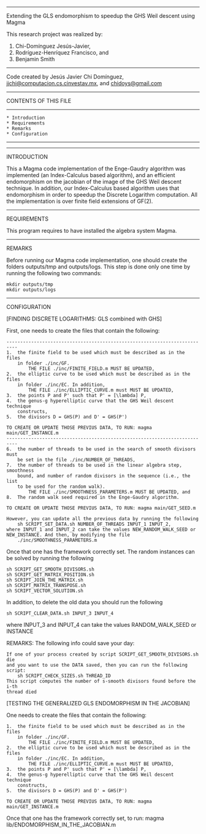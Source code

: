 -------------------------------------------------------------------------------

Extending the GLS endomorphism to speedup the GHS Weil descent using Magma


This research project was realized by:

1. Chi-Domínguez Jesús-Javier,
2. Rodríguez-Henríquez Francisco, and 
3. Benjamin Smith

-------------------------------------------------------------------------------

Code created by Jesús Javier Chi Domínguez, <jjchi@computacion.cs.cinvestav.mx>,
											and <chidoys@gmail.com>

-------------------------------------------------------------------------------


CONTENTS OF THIS FILE

---------------------

	* Introduction
	* Requirements
	* Remarks
	* Configuration
 
---------------------


-------------------------------------------------------------------------------

INTRODUCTION

This a Magma code implementation of the Enge-Gaudry algorithm was implemented 
(an Index-Calculus based algorithm), and an efficient endomorphism on the 
jacobian of the image of the GHS Weil descent technique. In addition, our 
Index-Calculus based algorithm uses that endomorphism in order to speedup the 
Discrete Logarithm computation. All the implementation is over finite field 
extensions of GF(2). 



-------------------------------------------------------------------------------

REQUIREMENTS

This program requires to have installed the algebra system Magma.



-------------------------------------------------------------------------------

REMARKS

Before running our Magma code implementation, one should create the folders 
outputs/tmp and outputs/logs. This step is done only one time by running the 
following two commands:

	mkdir outputs/tmp
	mkdir outputs/logs



-------------------------------------------------------------------------------

CONFIGURATION

[FINDING DISCRETE LOGARITHMS: GLS combined with GHS]

First, one needs to create the files that contain the following:

	--------------------------------------------------------------------------
	1.	the finite field to be used which must be described as in the files 
		in folder ./inc/GF.
			THE FILE ./inc/FINITE_FIELD.m MUST BE UPDATED,
	2.	the elliptic curve to be used which must be described as in the files 
		in folder ./inc/EC. In addition, 
			THE FILE ./inc/ELLIPTIC_CURVE.m must MUST BE UPDATED,
	3.	the points P and P' such that P' = [\lambda] P,
	4.	the genus-g hyperelliptic curve that the GHS Weil descent technique 
		constructs,
	5.	the divisors D = GHS(P) and D' = GHS(P')

	TO CREATE OR UPDATE THOSE PREVIUS DATA, TO RUN: magma main/GET_INSTANCE.m
	--------------------------------------------------------------------------
	6.	the number of threads to be used in the search of smooth divisors must 
		be set in the file ./inc/NUMBER_OF_THREADS,
	7.	the number of threads to be used in the linear algebra step, smoothness 
		bound, and number of random divisors in the sequence (i.e., the list 
		to be used for the random walk).
			THE FILE ./inc/SMOOTHNESS_PARAMETERS.m MUST BE UPDATED, and
	8.	The random walk seed required in the Enge-Gaudry algorithm.
	
	TO CREATE OR UPDATE THOSE PREVIUS DATA, TO RUN:	magma main/GET_SEED.m

	However, you can update all the previous data by running the following
		sh SCRIPT_SET_DATA.sh NUMBER_OF_THREADS INPUT_1 INPUT_2,
	where INPUT_1 and INPUT_2 can take the values NEW_RANDOM_WALK_SEED or 
	NEW_INSTANCE. And then, by modifying the file 
		./inc/SMOOTHNESS_PARAMETERS.m
	
Once that one has the framework correctly set. The random instances can be solved 
by running the following
	
	sh SCRIPT_GET_SMOOTH_DIVISORS.sh
	sh SCRIPT_GET_MATRIX_POSITION.sh
	sh SCRIPT_JOIN_THE_MATRIX.sh
	sh SCRIPT_MATRIX_TRANSPOSE.sh
	sh SCRIPT_VECTOR_SOLUTION.sh
		
In addition, to delete the old data you should run the following

	sh SCRIPT_CLEAR_DATA.sh INPUT_3 INPUT_4
		
where INPUT_3 and INPUT_4 can take the values RANDOM_WALK_SEED or INSTANCE


REMARKS: The following info could save your day:
	
	If one of your process created by script SCRIPT_GET_SMOOTH_DIVISORS.sh die
	and you want to use the DATA saved, then you can run the following script:
		sh SCRIPT_CHECK_SIZES.sh THREAD_ID
	This script computes the number of s-smooth divisors found before the i-th
	thread died


[TESTING THE GENERALIZED GLS ENDOMORPHISM IN THE JACOBIAN]


One needs to create the files that contain the following:	

	1.	the finite field to be used which must be described as in the files 
		in folder ./inc/GF.
			THE FILE ./inc/FINITE_FIELD.m MUST BE UPDATED,
	2.	the elliptic curve to be used which must be described as in the files 
		in folder ./inc/EC. In addition, 
			THE FILE ./inc/ELLIPTIC_CURVE.m must MUST BE UPDATED,
	3.	the points P and P' such that P' = [\lambda] P,
	4.	the genus-g hyperelliptic curve that the GHS Weil descent technique 
		constructs,
	5.	the divisors D = GHS(P) and D' = GHS(P')

	TO CREATE OR UPDATE THOSE PREVIUS DATA, TO RUN: magma main/GET_INSTANCE.m
	
Once that one has the framework correctly set, to run:
	magma lib/ENDOMORPHISM_IN_THE_JACOBIAN.m
